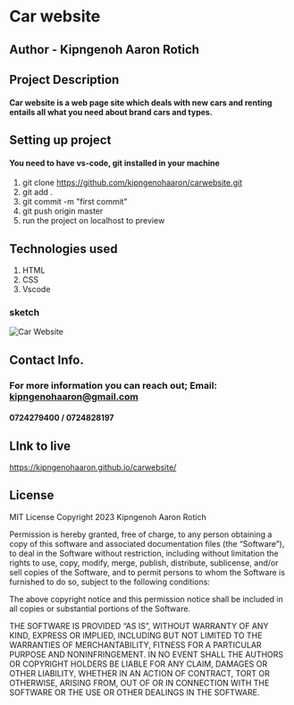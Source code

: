 # Car website 

## Author - Kipngenoh Aaron Rotich

## Project Description

#### Car website is a web page site which deals with new cars and renting entails all what you need about brand cars and types.

## Setting up project

#### You need to have vs-code, git installed in your machine

1. git clone https://github.com/kipngenohaaron/carwebsite.git
2. git add .
3. git commit -m "first commit"
4. git push origin master
5. run the project on localhost to preview

## Technologies used

1. HTML
2. CSS
3. Vscode

### sketch
![Car Website](https://github.com/kipngenohaaron/carwebsite/assets/132748186/d8b653be-e0bd-47ac-b402-19a261428bd8)
## Contact Info.
### For more information you can reach out; Email: kipngenohaaron@gmail.com
#### 0724279400 / 0724828197
## LInk to live 
https://kipngenohaaron.github.io/carwebsite/
## License
MIT License
Copyright 2023 Kipngenoh Aaron Rotich

Permission is hereby granted, free of charge, to any person obtaining a copy of this software and associated documentation files (the “Software”), to deal in the Software without restriction, including without limitation the rights to use, copy, modify, merge, publish, distribute, sublicense, and/or sell copies of the Software, and to permit persons to whom the Software is furnished to do so, subject to the following conditions:

The above copyright notice and this permission notice shall be included in all copies or substantial portions of the Software.

THE SOFTWARE IS PROVIDED “AS IS”, WITHOUT WARRANTY OF ANY KIND, EXPRESS OR IMPLIED, INCLUDING BUT NOT LIMITED TO THE WARRANTIES OF MERCHANTABILITY, FITNESS FOR A PARTICULAR PURPOSE AND NONINFRINGEMENT. IN NO EVENT SHALL THE AUTHORS OR COPYRIGHT HOLDERS BE LIABLE FOR ANY CLAIM, DAMAGES OR OTHER LIABILITY, WHETHER IN AN ACTION OF CONTRACT, TORT OR OTHERWISE, ARISING FROM, OUT OF OR IN CONNECTION WITH THE SOFTWARE OR THE USE OR OTHER DEALINGS IN THE SOFTWARE.
